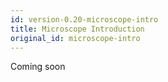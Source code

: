 ```yaml
---
id: version-0.20-microscope-intro
title: Microscope Introduction
original_id: microscope-intro
---
```


Coming soon